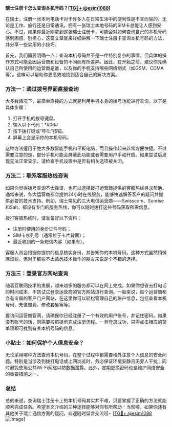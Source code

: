 **瑞士注册卡怎么查询本机号码？[[TG💪+ @esim1088](https://t.me/s/esim1088)]**

在瑞士，注册一张本地电话卡对于许多人在日常生活中的便利性是不言而喻的。无论是工作、旅行还是日常通讯，拥有一张瑞士本地号码的SIM卡总能让人感到安心。不过，如果你最近刚拿到这张瑞士注册卡，可能会对如何查询自己的本机号码感到困惑。别担心，这篇文章就来详细讲解一下瑞士注册卡查询本机号码的方法，并分享一些实用的小技巧。

首先，我们需要明确一点：查询本机号码并不是一件特别复杂的事情，但具体的操作方式可能会因运营商和设备的不同而有所差异。因此，在开始之前，建议你先确认自己所使用的运营商是谁，以及你的手机支持哪些网络制式（如GSM、CDMA等）。这样可以帮助你更高效地找到适合自己的解决方案。

### 方法一：通过拨号界面直接查询

大多数情况下，最简单直接的方式就是利用手机本身的拨号功能进行查询。以下是具体步骤：

1. 打开手机的拨号键盘。
2. 输入以下代码：*#06#
3. 按下拨打键或“呼叫”按钮。
4. 屏幕上会显示你的本机号码。

这种方法适用于绝大多数智能手机和平板电脑，而且操作起来非常方便快捷。不过需要注意的是，部分手机可能会屏蔽此功能或者需要用户手动开启。如果尝试后发现无法正常显示，请检查手机设置中是否有相关选项被关闭。

### 方法二：联系客服热线咨询

如果你觉得拨号查询不太靠谱，也可以选择拨打运营商提供的客服热线寻求帮助。通常来说，各大运营商都会提供24小时在线服务，能够快速解答客户的疑问并提供必要的技术支持。例如，瑞士常见的三大电信运营商——Swisscom、Sunrise和Salt，都设有专门的服务热线，你可以随时拨打这些号码获取所需信息。

拨打客服热线时，请准备好以下资料：
- 注册时使用的身份证件号码；
- SIM卡序列号（通常位于卡片背面）；
- 最近收到的一条短信内容（如果有）。

客服人员会根据你提供的信息核实身份，并告知你的本机号码。这种方式虽然稍微麻烦些，但对于那些不太熟悉技术操作的朋友来说是个不错的选择。

### 方法三：登录官方网站查询

随着互联网技术的发展，越来越多的服务都可以在网上完成。如果你想省去打电话的时间成本，不妨试试登录运营商的官方网站进行查询。一般来说，每个运营商都会有专属的客户门户网站，在这里你可以轻松管理自己的账户信息，包括查看本机号码、充值缴费、修改套餐等等。

要访问运营商官网，请确保你已经注册了一个有效的用户账号，并记住密码。如果没有账号的话，则需要按照提示完成注册流程。一旦登录成功，只需点击相应的菜单项即可找到有关本机号码的信息。

### 小贴士：如何保护个人信息安全？

无论采用哪种方法查询本机号码，在整个过程中都需要格外注意个人信息的安全问题。特别是当涉及到拨打电话或上网浏览时，务必保证环境安静且无旁人干扰；同时避免使用公共Wi-Fi网络以防数据泄露。此外，定期更换密码也是维护网络安全的重要措施之一。

### 总结

总的来说，查询瑞士注册卡上的本机号码其实并不难，只要掌握了正确的方法就能顺利完成任务。希望本文介绍的三种途径能够对你有所帮助！当然啦，如果你还有其他关于瑞士通信方面的疑问，欢迎随时留言交流哦~ [[TG💪+ @esim1088](https://t.me/s/esim1088) ![Image](https://i.postimg.cc/4NQfJmqS/Snipaste-2025-05-13-00-14-12.png)]